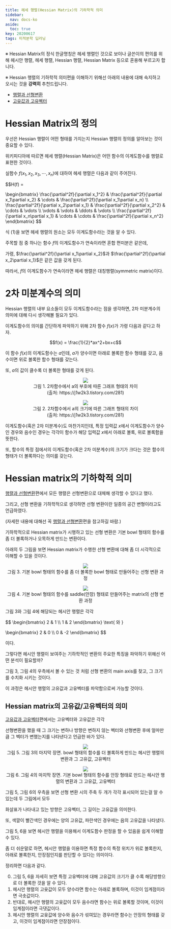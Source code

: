 ```yaml
---
title: 헤세 행렬(Hessian Matrix)의 기하학적 의미
sidebar:
  nav: docs-ko
aside:
  toc: true
key: 20200617
tags: 미적분학 딥러닝
---
```


※ Hessian Matrix의 정식 한글명칭은 헤세 행렬인 것으로 보이나 글쓴이의 편의를 위해 헤시안 행렬, 헤세 행렬, Hessian 행렬, Hessian Matrix 등으로 혼용해 부르고자 합니다.

※ Hessian 행렬의 기하학적 의미편을 이해하기 위해선 아래의 내용에 대해 숙지하고 오시는 것을 **강력히** 추천드립니다.

* [행렬과 선형변환](https://angeloyeo.github.io/2019/07/15/Matrix_as_Linear_Transformation.html)
* [고유값과 고유벡터](https://angeloyeo.github.io/2019/07/17/eigen_vector.html)


# Hessian Matrix의 정의

우선은 Hessian 행렬이 어떤 형태를 가지는지 Hessian 행렬의 정의를 알아보는 것이 중요할 수 있다.

위키피디아에 따르면 헤세 행렬(Hessian Matrix)은 어떤 함수의 이계도함수를 행렬로 표현한 것이다.


실함수 $f(x_1, x_2, x_3, \cdots, x_n)$에 대하여 헤세 행렬은 다음과 같이 주어진다.

$$H(f) = 

\begin{bmatrix}
 \frac{\partial^2f}{\partial x_1^2} & \frac{\partial^2f}{\partial x_1\partial x_2} & \cdots & \frac{\partial^2f}{\partial x_1\partial x_n}  \\\\
 \frac{\partial^2f}{\partial x_2\partial x_1} & \frac{\partial^2f}{\partial x_2^2} & \cdots & \vdots  \\\\
 \vdots & \vdots & \ddots & \vdots  \\\\
 \frac{\partial^2f}{\partial x_n\partial x_1} & \cdots & \cdots &  \frac{\partial^2f}{\partial x_n^2}
 \end{bmatrix} $$

식 (1)을 보면 헤세 행렬의 원소는 모두 이계도함수라는 것을 알 수 있다.

주목할 점 중 하나는 함수 $f$의 이계도함수가 연속이라면 혼합 편미분은 같은데,

가령, $\frac{\partial^2f}{\partial x_1\partial x_2}$과 $\frac{\partial^2f}{\partial x_2\partial x_1}$은 같은 값을 갖게 된다.

따라서, $f$의 이계도함수가 연속이라면 헤세 행렬은 대칭행렬(symmetric matrix)이다.


# 2차 미분계수의 의미

Hessian 행렬의 내부 요소들이 모두 이계도함수라는 점을 생각하면, 2차 미분계수의 의미에 대해 다시 생각해볼 필요가 있다.


이계도함수의 의미를 간단하게 파악하기 위해 2차 함수 $f(x)$가 가령 다음과 같다고 하자.

$$f(x) = \frac{1}{2}*ax^2+bx+c$$

이 함수 $f(x)$의 이계도함수는 $a$인데, $a$가 양수이면 아래로 볼록한 함수 형태를 갖고, 음수이면 위로 볼록한 함수 형태를 갖는다.

또, $a$의 값이 클수록 더 볼록한 형태를 갖게 된다.

<p align = "center">
  <img src = "https://t1.daumcdn.net/cfile/tistory/1827584E507419F428">
  <br>
  그림 1. 2차함수에서 a의 부호에 따른 그래프 형태의 차이
  <br>
  (출처: https://j1w2k3.tistory.com/281)
</p>

<p align = "center">
  <img src = "https://t1.daumcdn.net/cfile/tistory/1231BA3A50741FA226">
  <br>
  그림 2. 2차함수에서 a의 크기에 따른 그래프 형태의 차이
  <br>
  (출처: https://j1w2k3.tistory.com/281)
</p>


이계도함수(혹은 2차 미분계수)도 마찬가지인데, 특정 입력값 $x$에서 이계도함수가 양수인 경우와 음수인 경우는 각각이 함수가 해당 입력값 $x$에서 아래로 볼록, 위로 볼록함을 뜻한다.

또, 함수의 특정 점에서의 이계도함수(혹은 2차 미분계수)의 크기가 크다는 것은 함수의 형태가 더 볼록하다는 의미를 갖는다.


# Hessian matrix의 기하학적 의미

[행렬과 선형변환](https://angeloyeo.github.io/2019/07/15/Matrix_as_Linear_Transformation.html)편에서 모든 행렬은 선형변환으로 대체해 생각할 수 있다고 했다.

그리고, 선형 변환을 기하학적으로 생각하면 선형 변환이란 일종의 공간 변형이라고도 언급하였다.

(자세한 내용에 대해선 꼭 [행렬과 선형변환](https://angeloyeo.github.io/2019/07/15/Matrix_as_Linear_Transformation.html)편을 참고하길 바람.)


기하학적으로 Hessian matrix가 시행하고 있는 선형 변환은 기본 bowl 형태의 함수를 좀 더 볼록하거나 오목하게 만드는 변환이다.

아래의 두 그림을 보면 Hessian matrix가 수행한 선형 변환에 대해 좀 더 시각적으로 이해할 수 있을 것이다.

<p align = "center">
  <img src = "https://raw.githubusercontent.com/angeloyeo/gongdols/master/%EB%AF%B8%EC%A0%81%EB%B6%84%ED%95%99/%ED%97%A4%EC%8B%9C%EC%95%88%20%ED%96%89%EB%A0%AC%EC%9D%98%20%EC%9D%98%EB%AF%B8/fig3.gif">
  <br>
  그림 3. 기본 bowl 형태의 함수를 좀 더 볼록한 bowl 형태로 만들어주는 선형 변환 과정
</p>

<p align = "center">
  <img src = "https://raw.githubusercontent.com/angeloyeo/gongdols/master/%EB%AF%B8%EC%A0%81%EB%B6%84%ED%95%99/%ED%97%A4%EC%8B%9C%EC%95%88%20%ED%96%89%EB%A0%AC%EC%9D%98%20%EC%9D%98%EB%AF%B8/fig4.gif">
  <br>
  그림 4. 기본 bowl 형태의 함수를 saddle(안장) 형태로 만들어주는 matrix의 선형 변환 과정
</p>

그림 3와 그림 4에 해당되는 헤시안 행렬은 각각

$$
\begin{bmatrix}
 2 & 1  \\\\
 1 & 2
 \end{bmatrix} \text{ 와 }
 
\begin{bmatrix}
 2 & 0  \\\\
 0 & -2
 \end{bmatrix}
 $$

이다.

그렇다면 헤시안 행렬이 보여주는 기하학적인 변환의 주요한 특징을 파악하기 위해선 어떤 분석이 필요할까?

그림 3, 그림 4의 우측에서 볼 수 있는 것 처럼 선형 변환의 main axis를 찾고, 그 크기를 수치화 시키는 것이다.

이 과정은 헤시안 행렬의 고유값과 고유벡터를 파악함으로써 가능할 것이다.


## Hessian matrix의 고유값/고유벡터의 의미

[고유값과 고유벡터](https://angeloyeo.github.io/2019/07/17/eigen_vector.html)편에서는 고유벡터와 고유값은 각각

선형변환을 했을 때 그 크기는 변하나 방향은 변하지 않는 벡터와 선형변환 후에 얼마만큼 그 벡터가 변했는지를 나타낸다고 언급한 바가 있다.

<p align = "center">
  <img src = "https://raw.githubusercontent.com/angeloyeo/gongdols/master/%EB%AF%B8%EC%A0%81%EB%B6%84%ED%95%99/%ED%97%A4%EC%8B%9C%EC%95%88%20%ED%96%89%EB%A0%AC%EC%9D%98%20%EC%9D%98%EB%AF%B8/fig5.png">
  <br>
  그림 5. 그림 3의 마지막 장면. bowl 형태의 함수를 더 볼록하게 만드는 헤시안 행렬의 변환과 그 고유값, 고유벡터
</p>

<p align = "center">
  <img src = "https://raw.githubusercontent.com/angeloyeo/gongdols/master/%EB%AF%B8%EC%A0%81%EB%B6%84%ED%95%99/%ED%97%A4%EC%8B%9C%EC%95%88%20%ED%96%89%EB%A0%AC%EC%9D%98%20%EC%9D%98%EB%AF%B8/fig6.png">
  <br>
  그림 6. 그림 4의 마지막 장면. 기본 bowl 형태의 함수를 안장 형태로 만드는 헤시안 행렬의 변환과 그 고유값, 고유벡터
</p>

그림 5, 그림 6의 우측을 보면 선형 변환 시의 주축 두 개가 각각 표시되어 있는걸 알 수 있는데 두 그림에서 모두

화살표가 나타내고 있는 방향은 고유벡터, 그 길이는 고유값을 의미한다.

또, 색깔이 빨간색인 경우에는 양의 고유값, 파란색인 경우에는 음의 고유값을 나타냈다.

그림 5, 6을 보면 헤시안 행렬을 이용해서 이계도함수 판정을 할 수 있음을 쉽게 이해할 수 있다.

좀 더 쉬운말로 하면, 헤시안 행렬을 이용하면 특정 함수의 특정 위치가 위로 볼록한지, 아래로 볼록한지, 안장점인지를 판단할 수 있다는 의미이다.

정리하면 다음과 같다.

0. 그림 5, 6을 자세히 보면 특정 고유벡터에 대해 고유값의 크기가 클 수록 해당방향으로 더 볼록한 것을 알 수 있다.
0. 헤시안 행렬의 고윳값이 모두 양수라면 함수는 아래로 볼록하며, 이것이 임계점이라면 극솟값이다.
0. 반대로, 헤시안 행렬의 고윳값이 모두 음수라면 함수는 위로 볼록할 것이며, 이것이 임계점이라면 극댓값이다.
0. 헤시안 행렬의 교윳값에 양수와 음수가 섞여있는 경우라면 함수는 안장의 형태를 갖고, 이것이 임계점이라면 안장점이다.

